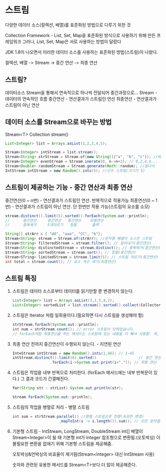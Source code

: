 # 스트림

다양한 데이터 소스(컬렉션, 배열)를 표준화된 방법으로 다루기 위한 것

Collection Framework - List, Set, Map을 표준화된 방식으로 사용하기 위해 만든 프레임워크
그러나, List, Set, Map은 서로 사용하는 방법이 달랐다

JDK 1.8이 나오면서 이러한 데이터 소스를 사용하는 표준화된 방법(스트림)이 나왔다.

컬렉션, 배열 -> Stream -> 중간 연산 -> 최종 연산



## 스트림?

데이터소스 Stream을 통해서 연속적으로 하나씩 전달되어 중간과정으로...
Stream - 데이터의 연속적인 흐름
중간연산 - 연산결과가 스트림인 연산
최종연산 - 연산결과가 스트림이 아닌 연산



## 데이터 소스를 Stream으로 바꾸는 방법

Stream\<T> Collection stream()

~~~java
List<Integer> list = Arrays.asList(1,2,3,4,5);

Stream<Integer> intStream = list.stream();
Stream<String> strStream = Stream.of(new String[]{"a", "b", "c"}); //배열
Stream<Integer> evenStream = Stream.inerate(0, n->n+2); // 0,2,4,6...
Stream<Double> randomStream = Stream.generate(Math::random); //람다식
IntStream intStream = new Random().ints(5); //난수 스트림(크기가 5)
~~~



## 스트림이 제공하는 기능 - 중간 연산과 최종 연산

중간연산(0 ~ n번) - 연산결과가 스트림인 연산. 반복적으로 적용가능
최종연산(0 ~ 1번) - 연산결과가 스트림이 아닌 연산. 단 한번만 적용 가능(스트림의 요소를 소모)

~~~java
stream.distinct().limit(5).sorted().forEach(System.out::println);
//      중간연산     중간연산   중간연산    최종연산
//      중복제거     5개자르기   정렬       출력
~~~



~~~java
String[] strArr = { "dd", "aaa", "CC", "b"};
Stream<String> stream = Stream.of(strArr); //문자열 배열이 소스인 스트림
Stream<String> filteredStream = stream.filter(); // 걸러내기(중간연산)
Stream<String> distinctedStream = stream.distinct(); // 중복제거(중간연산)
Stream<String> sortedStream = stream.sort(); // 정렬(중간연산)
Stream<STring> limitedStream = stream.limit(5); // 스트림 자르기(중간연산)
int total = stream.count(); // 요소 개수 세기(최종연산)
~~~



## 스트림 특징

1. 스트림은 데이터 소스로부터 데이터를 읽기만할 뿐 변경하지 않는다.

   ~~~java
   List<Integer> list = Arrays.asList(3,1,5,4,2);
   List<Integer> sortedList = list.stream().sorted().collect(Collectors.toList());
   ~~~

   

2. 스트림은 Iterator 처럼 일회용이다.(필요하면 다시 스트림을 생성해야 함)

   ~~~java
   strStream.forEach(System.out::println); 
   int num = strStream.count(); // error 스트림이 닫혀있습니다.
   // forEach처럼 최종연산을 하는 메서드는 스트림에 있는 내용을 다 빼서 사용함. 즉, 스트림을 다시 부르면 에러가 남
   
   ~~~

   

3. 최종 연산 전까지 중간연산이 수행되지 않는다. - 지연된 연산

   ~~~java
   InteStream intStream = new Random().ints(1,46); // 1~45
   intStream.distinct().limit(6).sorted()					// 중간 연산
     				.forEach(i->System.out.print(i+",")); // 최종 연산
   ~~~

   

4. 스트림은 작업을 내부 반복으로 처리한다. (forEach 메서드에는 내부 반복문이 있다.) 그 결과 코드가 간결해진다.

   ~~~java
   for(String str : strList) System.out.println(str);
   
   Stream.forEach(System.out::println);
   ~~~

   

5. 스트림의 작업을 병렬로 처리 - 병렬 스트림

   ~~~java
   int sum = strStream.parallel() //병렬 스트림으로 전환(속성만 변경)
     					.mapToInt(s -> s.length()).sum(); // 모든 문자열의 길이의 합
   ~~~

   

6. 기본형 스트림 - IntStream, LongStream, DoubleStream
   int[] 배열이 Stream\<Integer>이 될 때 기본형 int가 Integer 참조형으로 변환됨.(오토박싱)
   이 불필요한 변환을 없애기 위해 기본형 스트림을 제공해줌.

   오토박싱&언박싱의 비효율이 제거됨(Stream\<Integer> 대신 IntStream 사용)

   숫자와 관련된 유용한 메서드를 Stream\<T>보다 더 많이 제공해준다.

